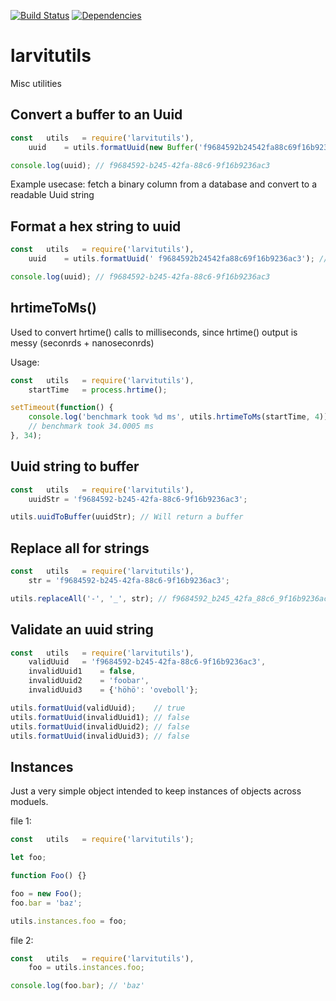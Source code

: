 [![Build Status](https://travis-ci.org/larvit/larvitutils.svg)](https://travis-ci.org/larvit/larvitutils) [![Dependencies](https://david-dm.org/larvit/larvitutils.svg)](https://david-dm.org/larvit/larvitutils.svg)

# larvitutils

Misc utilities

## Convert a buffer to an Uuid

```javascript
const	utils	= require('larvitutils'),
	uuid	= utils.formatUuid(new Buffer('f9684592b24542fa88c69f16b9236ac3', 'hex'));

console.log(uuid); // f9684592-b245-42fa-88c6-9f16b9236ac3
```

Example usecase: fetch a binary column from a database and convert to a readable Uuid string

## Format a hex string to uuid

```javascript
const	utils	= require('larvitutils'),
	uuid	= utils.formatUuid(' f9684592b24542fa88c69f16b9236ac3'); // Notice the starting space getting trimmed away

console.log(uuid); // f9684592-b245-42fa-88c6-9f16b9236ac3
```

## hrtimeToMs()

Used to convert hrtime() calls to milliseconds, since hrtime() output is messy (seconrds + nanoseconrds)

Usage:

```javascript
const	utils	= require('larvitutils'),
	startTime	= process.hrtime();

setTimeout(function() {
	console.log('benchmark took %d ms', utils.hrtimeToMs(startTime, 4));
	// benchmark took 34.0005 ms
}, 34);
```

## Uuid string to buffer

```javascript
const	utils	= require('larvitutils'),
	uuidStr	= 'f9684592-b245-42fa-88c6-9f16b9236ac3';

utils.uuidToBuffer(uuidStr); // Will return a buffer
```

## Replace all for strings

```javascript
const	utils	= require('larvitutils'),
	str	= 'f9684592-b245-42fa-88c6-9f16b9236ac3';

utils.replaceAll('-', '_', str); // f9684592_b245_42fa_88c6_9f16b9236ac3
```

## Validate an uuid string

```javascript
const	utils	= require('larvitutils'),
	validUuid	= 'f9684592-b245-42fa-88c6-9f16b9236ac3',
	invalidUuid1	= false,
	invalidUuid2	= 'foobar',
	invalidUuid3	= {'höhö': 'oveboll'};

utils.formatUuid(validUuid);	// true
utils.formatUuid(invalidUuid1);	// false
utils.formatUuid(invalidUuid2);	// false
utils.formatUuid(invalidUuid3);	// false
```

## Instances

Just a very simple object intended to keep instances of objects across moduels.

file 1:
```javascript
const	utils	= require('larvitutils');

let foo;

function Foo() {}

foo = new Foo();
foo.bar = 'baz';

utils.instances.foo = foo;
```

file 2:
```javascript
const	utils	= require('larvitutils'),
	foo	= utils.instances.foo;

console.log(foo.bar); // 'baz'
```
